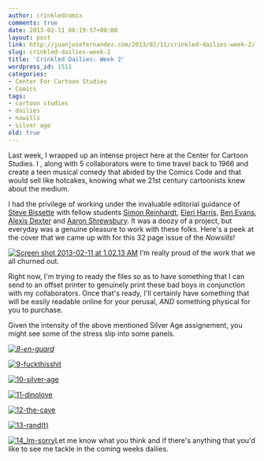 ```yaml
---
author: crinkledcomix
comments: true
date: 2013-02-11 06:19:57+00:00
layout: post
link: http://juanjosefernandez.com/2013/02/11/crinkled-dailies-week-2/
slug: crinkled-dailies-week-2
title: 'Crinkled Dailies: Week 2'
wordpress_id: 1511
categories:
- Center For Cartoon Studies
- Comics
tags:
- cartoon studies
- dailies
- nowills
- silver age
old: true
---
```


Last week, I wrapped up an intense project here at the Center for Cartoon Studies. I , along with 5 collaborators were to time travel back to 1966 and create a teen musical comedy that abided by the Comics Code and that would sell like hotcakes, knowing what we 21st century cartoonists knew about the medium.

I had the privilege of working under the invaluable editorial guidance of [Steve Bissette](http://srbissette.com/) with fellow students [Simon Reinhardt](http://simonmreinhardt.tumblr.com/comics), [Eleri Harris,](http://elerimai.com/) [Ben Evans](http://benkevans.tumblr.com/), [Alexis Dexter](http://lexxidexter.tumblr.com/) and [Aaron Shrewsbury](http://www.comicartfans.com/gallerydetail.asp?gcat=29924). It was a doozy of a project, but everyday was a genuine pleasure to work with these folks. Here's a peek at the cover that we came up with for this 32 page issue of the _Nowsills!_


[![Screen shot 2013-02-11 at 1.02.13 AM](http://fernandezjuanjose.files.wordpress.com/2013/02/screen-shot-2013-02-11-at-1-02-13-am.png)](http://fernandezjuanjose.files.wordpress.com/2013/02/screen-shot-2013-02-11-at-1-02-13-am.png)
I'm really proud of the work that we all churned out.


Right now, I'm trying to ready the files so as to have something that I can send to an offset printer to genuinely print these bad boys in conjunction with my collaborators. Once that's ready, I'll certainly have something that will be easily readable online for your perusal, _AND_ something physical for you to purchase.

Given the intensity of the above mentioned Silver Age assignement, you might see some of the stress slip into some panels.

_[![8-en-guard](http://fernandezjuanjose.files.wordpress.com/2013/02/8-en-guard.gif)](http://fernandezjuanjose.files.wordpress.com/2013/02/8-en-guard.gif)_

[![9-fuckthisshit](http://fernandezjuanjose.files.wordpress.com/2013/02/9-fuckthisshit.gif)](http://fernandezjuanjose.files.wordpress.com/2013/02/9-fuckthisshit.gif)

[![10-silver-age](http://fernandezjuanjose.files.wordpress.com/2013/02/10-silver-age.gif)](http://fernandezjuanjose.files.wordpress.com/2013/02/10-silver-age.gif)

[![11-dinolove](http://fernandezjuanjose.files.wordpress.com/2013/02/11-dinolove.gif)](http://fernandezjuanjose.files.wordpress.com/2013/02/11-dinolove.gif)

[![12-the-cave](http://fernandezjuanjose.files.wordpress.com/2013/02/12-the-cave.gif)](http://fernandezjuanjose.files.wordpress.com/2013/02/12-the-cave.gif)

[![13-rand(t)](http://fernandezjuanjose.files.wordpress.com/2013/02/13-randt.gif)](http://fernandezjuanjose.files.wordpress.com/2013/02/13-randt.gif)

[![14_Im-sorry](http://fernandezjuanjose.files.wordpress.com/2013/02/14_im-sorry.gif)](http://fernandezjuanjose.files.wordpress.com/2013/02/14_im-sorry.gif)Let me know what you think and if there's anything that you'd like to see me tackle in the coming weeks dailies.
